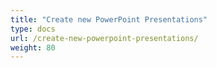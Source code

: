 ```yaml
---
title: "Create new PowerPoint Presentations"
type: docs
url: /create-new-powerpoint-presentations/
weight: 80
---
```

